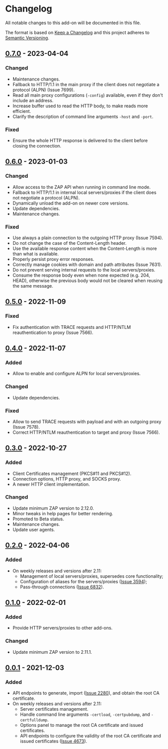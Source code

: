 # Changelog
All notable changes to this add-on will be documented in this file.

The format is based on [Keep a Changelog](https://keepachangelog.com/en/1.0.0/)
and this project adheres to [Semantic Versioning](https://semver.org/spec/v2.0.0.html).

## [0.7.0] - 2023-04-04
### Changed
- Maintenance changes.
- Fallback to HTTP/1.1 in the main proxy if the client does not negotiate a protocol (ALPN) (Issue 7699).
- Read all main proxy configurations (`-config`) available, even if they don't include an address.
- Increase buffer used to read the HTTP body, to make reads more efficient.
- Clarify the description of command line arguments `-host` and `-port`.

### Fixed
- Ensure the whole HTTP response is delivered to the client before closing the connection.

## [0.6.0] - 2023-01-03
### Changed
- Allow access to the ZAP API when running in command line mode.
- Fallback to HTTP/1.1 in internal local servers/proxies if the client does not negotiate a protocol (ALPN).
- Dynamically unload the add-on on newer core versions.
- Update dependencies.
- Maintenance changes.

### Fixed
- Use always a plain connection to the outgoing HTTP proxy (Issue 7594).
- Do not change the case of the Content-Length header.
- Use the available response content when the Content-Length is more than what is available.
- Properly persist proxy error responses.
- Correctly manage cookies with domain and path attributes (Issue 7631).
- Do not prevent serving internal requests to the local servers/proxies.
- Consume the response body even when none expected (e.g. 204, HEAD), otherwise the previous body
would not be cleared when reusing the same message.

## [0.5.0] - 2022-11-09
### Fixed
- Fix authentication with TRACE requests and HTTP/NTLM reauthentication to proxy (Issue 7566).

## [0.4.0] - 2022-11-07
### Added
- Allow to enable and configure ALPN for local servers/proxies.

### Changed
- Update dependencies.

### Fixed
- Allow to send TRACE requests with payload and with an outgoing proxy (Issue 7578).
- Correct HTTP/NTLM reauthentication to target and proxy (Issue 7566).

## [0.3.0] - 2022-10-27
### Added
- Client Certificates management (PKCS#11 and PKCS#12).
- Connection options, HTTP proxy, and SOCKS proxy.
- A newer HTTP client implementation.

### Changed
- Update minimum ZAP version to 2.12.0.
- Minor tweaks in help pages for better rendering.
- Promoted to Beta status.
- Maintenance changes.
- Update user agents.

## [0.2.0] - 2022-04-06
### Added
- On weekly releases and versions after 2.11:
  - Management of local servers/proxies, supersedes core functionality;
  - Configuration of aliases for the servers/proxies ([Issue 3594](https://github.com/zaproxy/zaproxy/issues/3594));
  - Pass-through connections ([Issue 6832](https://github.com/zaproxy/zaproxy/issues/6832)).

## [0.1.0] - 2022-02-01
### Added
- Provide HTTP servers/proxies to other add-ons.

### Changed
- Update minimum ZAP version to 2.11.1.

## [0.0.1] - 2021-12-03
### Added
- API endpoints to generate, import ([Issue 2280](https://github.com/zaproxy/zaproxy/issues/2280)), and obtain the root CA certificate.
- On weekly releases and versions after 2.11:
  - Server certificates management.
  - Handle command line arguments `-certload`, `-certpubdump`, and `-certfulldump`.
  - Options panel to manage the root CA certificate and issued certificates.
  - API endpoints to configure the validity of the root CA certificate and issued certificates ([Issue 4673](https://github.com/zaproxy/zaproxy/issues/4673)).

[0.7.0]: https://github.com/zaproxy/zap-extensions/releases/network-v0.7.0
[0.6.0]: https://github.com/zaproxy/zap-extensions/releases/network-v0.6.0
[0.5.0]: https://github.com/zaproxy/zap-extensions/releases/network-v0.5.0
[0.4.0]: https://github.com/zaproxy/zap-extensions/releases/network-v0.4.0
[0.3.0]: https://github.com/zaproxy/zap-extensions/releases/network-v0.3.0
[0.2.0]: https://github.com/zaproxy/zap-extensions/releases/network-v0.2.0
[0.1.0]: https://github.com/zaproxy/zap-extensions/releases/network-v0.1.0
[0.0.1]: https://github.com/zaproxy/zap-extensions/releases/network-v0.0.1
